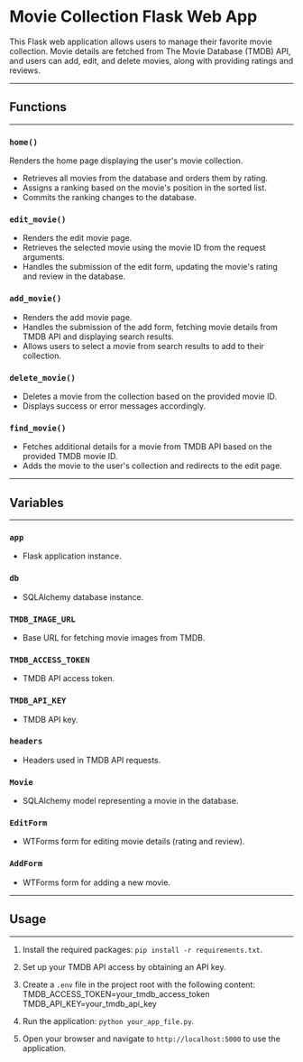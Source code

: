 # Movie Collection Flask Web App

This Flask web application allows users to manage their favorite movie collection. Movie details are fetched from The Movie Database (TMDB) API, and users can add, edit, and delete movies, along with providing ratings and reviews.

-------------
## Functions
-------------

### `home()`
Renders the home page displaying the user's movie collection.
- Retrieves all movies from the database and orders them by rating.
- Assigns a ranking based on the movie's position in the sorted list.
- Commits the ranking changes to the database.

### `edit_movie()`
- Renders the edit movie page.
- Retrieves the selected movie using the movie ID from the request arguments.
- Handles the submission of the edit form, updating the movie's rating and review in the database.

### `add_movie()`
- Renders the add movie page.
- Handles the submission of the add form, fetching movie details from TMDB API and displaying search results.
- Allows users to select a movie from search results to add to their collection.

### `delete_movie()`
- Deletes a movie from the collection based on the provided movie ID.
- Displays success or error messages accordingly.

### `find_movie()`
- Fetches additional details for a movie from TMDB API based on the provided TMDB movie ID.
- Adds the movie to the user's collection and redirects to the edit page.

-------------
## Variables
-------------

### `app`
- Flask application instance.

### `db`
- SQLAlchemy database instance.

### `TMDB_IMAGE_URL`
- Base URL for fetching movie images from TMDB.

### `TMDB_ACCESS_TOKEN`
- TMDB API access token.

### `TMDB_API_KEY`
- TMDB API key.

### `headers`
- Headers used in TMDB API requests.

### `Movie`
- SQLAlchemy model representing a movie in the database.

### `EditForm`
- WTForms form for editing movie details (rating and review).

### `AddForm`
- WTForms form for adding a new movie.

---------
## Usage
---------

1. Install the required packages: `pip install -r requirements.txt`.

2. Set up your TMDB API access by obtaining an API key.

3. Create a `.env` file in the project root with the following content:
   TMDB_ACCESS_TOKEN=your_tmdb_access_token
   TMDB_API_KEY=your_tmdb_api_key

5. Run the application: `python your_app_file.py`.

6. Open your browser and navigate to `http://localhost:5000` to use the application.

